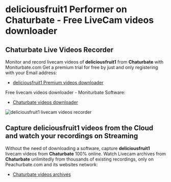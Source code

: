 # deliciousfruit1 Performer on Chaturbate - Free LiveCam videos downloader

## Chaturbate Live Videos Recorder

Monitor and record livecam videos of **deliciousfruit1** from **Chaturbate** with Moniturbate.com
Get a premium trial for free by just and only registering with your Email address:
* [deliciousfruit1 Premium videos downloader](https://moniturbate.com/request-demo-licence-key.html)

Free livecam videos downloader - Moniturbate Software:
* [Chaturbate videos downloader](https://moniturbate.com/moniturbate-download-software.html)

![deliciousfruit1 livecam videos recorder](https://peachurnet.com/templates/moniturbate-software.png)


## Capture deliciousfruit1 videos from the Cloud and watch your recordings on Streaming

Without the need of downloading a software, capture **deliciousfruit1** livecam videos from **Chaturbate** 100% online.
Watch Livecam archives from **Chaturbate** unlimitedly from thousands of existing recordings, only on Peachurbate.com and its websites network:
* [Chaturbate videos archives](https://peachurnet.com/)